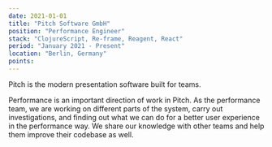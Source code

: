 ```yaml
---
date: 2021-01-01
title: "Pitch Software GmbH"
position: "Performance Engineer​"
stack: "ClojureScript, Re-frame, Reagent, React"
period: "January 2021 - Present"
location: "Berlin, Germany"
points:
---
```

Pitch is the modern presentation software built for teams.

Performance is an important direction of work in Pitch. As the performance team, we are working on different parts of the system, carry out investigations, and finding out what we can do for a better user experience in the performance way. We share our knowledge with other teams and help them improve their codebase as well.

